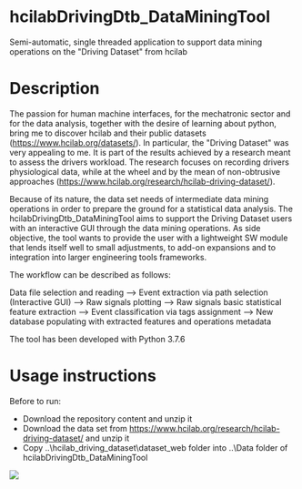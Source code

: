 # hcilabDrivingDtb_DataMiningTool
Semi-automatic, single threaded application to support data mining operations on the "Driving Dataset" from hcilab 

# Description
The passion for human machine interfaces, for the mechatronic sector and for the data analysis, together with the desire of learning about python, bring me to discover hcilab and their public datasets (https://www.hcilab.org/datasets/). In particular, the "Driving Dataset" was very appealing to me. It is part of the results achieved by a research meant to assess the drivers workload. The research focuses on recording drivers physiological data, while at the wheel and by the mean of non-obtrusive approaches (https://www.hcilab.org/research/hcilab-driving-dataset/). 

Because of its nature, the data set needs of intermediate data mining operations in order to prepare the ground for a statistical data analysis. 
The hcilabDrivingDtb_DataMiningTool aims to support the Driving Dataset users  with an interactive GUI through the data mining operations. As side objective, the tool wants to provide the user with a lightweight SW module that lends itself well to small adjustments, to add-on expansions and to integration into larger engineering tools frameworks.

The workflow can be described as follows: 

Data file selection and reading  --> Event extraction via path selection (Interactive GUI)  --> Raw signals plotting --> Raw signals basic statistical feature extraction --> Event classification via tags assignment --> New database populating with extracted features and operations metadata

The tool has been developed with Python 3.7.6

# Usage instructions
Before to run: 
* Download the repository content and unzip it 
* Download the data set from https://www.hcilab.org/research/hcilab-driving-dataset/ and unzip it
* Copy ..\hcilab_driving_dataset\dataset_web folder into ..\Data folder of hcilabDrivingDtb_DataMiningTool 




![](images/Image.png) 
